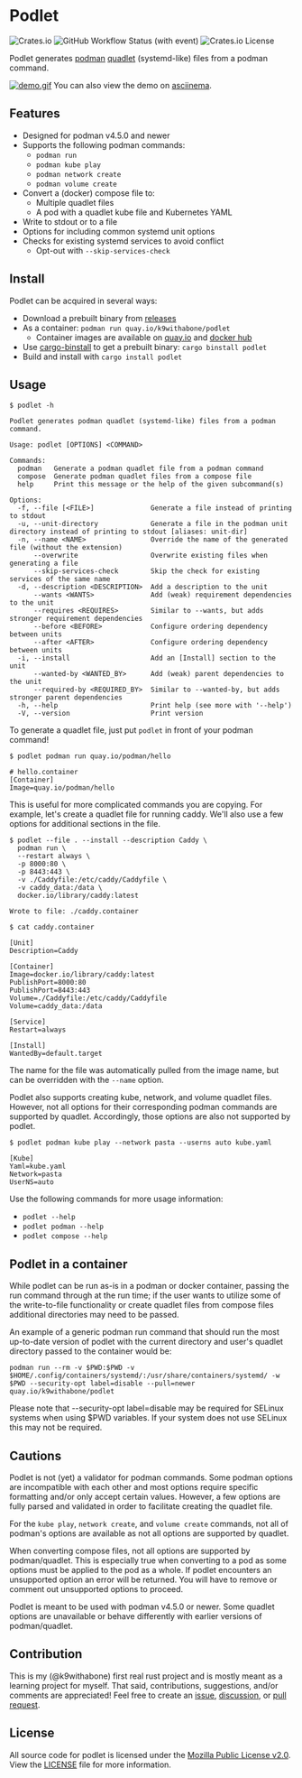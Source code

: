 # Podlet

![Crates.io](https://img.shields.io/crates/v/podlet?style=flat-square)
![GitHub Workflow Status (with event)](https://img.shields.io/github/actions/workflow/status/k9withabone/podlet/format-clippy-test.yaml?event=push&label=ci&logo=github&style=flat-square)
![Crates.io License](https://img.shields.io/crates/l/podlet?style=flat-square)

Podlet generates [podman](https://podman.io/) [quadlet](https://docs.podman.io/en/latest/markdown/podman-systemd.unit.5.html) (systemd-like) files from a podman command.

[![demo.gif](./demo.gif)](https://asciinema.org/a/591369)
You can also view the demo on [asciinema](https://asciinema.org/a/591369).

## Features

- Designed for podman v4.5.0 and newer
- Supports the following podman commands:
    - `podman run`
    - `podman kube play`
    - `podman network create`
    - `podman volume create`
- Convert a (docker) compose file to:
    - Multiple quadlet files
    - A pod with a quadlet kube file and Kubernetes YAML
- Write to stdout or to a file
- Options for including common systemd unit options
- Checks for existing systemd services to avoid conflict
    - Opt-out with `--skip-services-check`

## Install

Podlet can be acquired in several ways:

- Download a prebuilt binary from [releases](https://github.com/k9withabone/podlet/releases)
- As a container: `podman run quay.io/k9withabone/podlet`
    - Container images are available on [quay.io](https://quay.io/repository/k9withabone/podlet) and [docker hub](https://hub.docker.com/r/k9withabone/podlet)
- Use [cargo-binstall](https://github.com/cargo-bins/cargo-binstall) to get a prebuilt binary: `cargo binstall podlet`
- Build and install with `cargo install podlet`

## Usage

```
$ podlet -h

Podlet generates podman quadlet (systemd-like) files from a podman command.

Usage: podlet [OPTIONS] <COMMAND>

Commands:
  podman   Generate a podman quadlet file from a podman command
  compose  Generate podman quadlet files from a compose file
  help     Print this message or the help of the given subcommand(s)

Options:
  -f, --file [<FILE>]              Generate a file instead of printing to stdout
  -u, --unit-directory             Generate a file in the podman unit directory instead of printing to stdout [aliases: unit-dir]
  -n, --name <NAME>                Override the name of the generated file (without the extension)
      --overwrite                  Overwrite existing files when generating a file
      --skip-services-check        Skip the check for existing services of the same name
  -d, --description <DESCRIPTION>  Add a description to the unit
      --wants <WANTS>              Add (weak) requirement dependencies to the unit
      --requires <REQUIRES>        Similar to --wants, but adds stronger requirement dependencies
      --before <BEFORE>            Configure ordering dependency between units
      --after <AFTER>              Configure ordering dependency between units
  -i, --install                    Add an [Install] section to the unit
      --wanted-by <WANTED_BY>      Add (weak) parent dependencies to the unit
      --required-by <REQUIRED_BY>  Similar to --wanted-by, but adds stronger parent dependencies
  -h, --help                       Print help (see more with '--help')
  -V, --version                    Print version
```

To generate a quadlet file, just put `podlet` in front of your podman command!

```
$ podlet podman run quay.io/podman/hello

# hello.container
[Container]
Image=quay.io/podman/hello
```

This is useful for more complicated commands you are copying. For example, let's create a quadlet file for running caddy. We'll also use a few options for additional sections in the file.

```
$ podlet --file . --install --description Caddy \
  podman run \
  --restart always \
  -p 8000:80 \
  -p 8443:443 \
  -v ./Caddyfile:/etc/caddy/Caddyfile \
  -v caddy_data:/data \
  docker.io/library/caddy:latest

Wrote to file: ./caddy.container

$ cat caddy.container

[Unit]
Description=Caddy

[Container]
Image=docker.io/library/caddy:latest
PublishPort=8000:80
PublishPort=8443:443
Volume=./Caddyfile:/etc/caddy/Caddyfile
Volume=caddy_data:/data

[Service]
Restart=always

[Install]
WantedBy=default.target
```

The name for the file was automatically pulled from the image name, but can be overridden with the `--name` option.

Podlet also supports creating kube, network, and volume quadlet files. However, not all options for their corresponding podman commands are supported by quadlet. Accordingly, those options are also not supported by podlet.

```
$ podlet podman kube play --network pasta --userns auto kube.yaml

[Kube]
Yaml=kube.yaml
Network=pasta
UserNS=auto
```

Use the following commands for more usage information:
- `podlet --help`
- `podlet podman --help`
- `podlet compose --help`

## Podlet in a container
While podlet can be run as-is in a podman or docker container, passing the run command through at the run time; if the user wants to utilize some of the write-to-file functionality or create quadlet files from compose files additional directories may need to be passed.

An example of a generic podman run command that should run the most up-to-date version of podlet with the current directory and user's quadlet directory passed to the container would be:

`podman run --rm -v $PWD:$PWD -v $HOME/.config/containers/systemd/:/usr/share/containers/systemd/ -w $PWD --security-opt label=disable --pull=newer quay.io/k9withabone/podlet`

Please note that --security-opt label=disable may be required for SELinux systems when using $PWD variables.  If your system does not use SELinux this may not be required.

## Cautions

Podlet is not (yet) a validator for podman commands. Some podman options are incompatible with each other and most options require specific formatting and/or only accept certain values. However, a few options are fully parsed and validated in order to facilitate creating the quadlet file.

For the `kube play`, `network create`, and `volume create` commands, not all of podman's options are available as not all options are supported by quadlet.

When converting compose files, not all options are supported by podman/quadlet. This is especially true when converting to a pod as some options must be applied to the pod as a whole. If podlet encounters an unsupported option an error will be returned. You will have to remove or comment out unsupported options to proceed.

Podlet is meant to be used with podman v4.5.0 or newer. Some quadlet options are unavailable or behave differently with earlier versions of podman/quadlet.

## Contribution

This is my (@k9withabone) first real rust project and is mostly meant as a learning project for myself. That said, contributions, suggestions, and/or comments are appreciated! Feel free to create an [issue](https://github.com/k9withabone/podlet/issues), [discussion](https://github.com/k9withabone/podlet/discussions), or [pull request](https://github.com/k9withabone/podlet/pulls).

## License

All source code for podlet is licensed under the [Mozilla Public License v2.0](https://www.mozilla.org/en-US/MPL/). View the [LICENSE](./LICENSE) file for more information.
